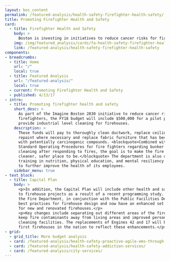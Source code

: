 ```yaml
---
layout: bos_content
permalink: /featured-analysis/health-safety-firefighter-health-safety/
title: Promoting Firefighter Health and Safety
card:
  - title: Firefighter Health and Safety
    body: >
      Boston is investing in initiatives to reduce cancer risks for firefighters.
    img: /img/featured_analysis/cards/fa-health-safety-firefighter-health-safety.jpg
    link: /featured-analysis/health-safety-firefighter-health-safety
components:
- breadcrumbs:
  - title: Home
    url: "/"
    local: true
  - title: Featured Analysis
    url: "/featured-analysis/"
    local: true
  - current: Promoting Firefighter Health and Safety
  - published: 4/13/17
- intro:
  - title: Promoting firefighter health and safety
    short_desc: >
      As part of the Imagine Boston 2030 initiative to reduce cancer risks for 
      firefighters, the FY18 budget will include $500,000 for a pilot program to 
      provide industrial level cleaning for firehouses. 
    description: >
      These funds will pay to thoroughly clean ductwork, replace ceilings and/or 
      repaint where necessary and replace fabric furniture that has become contaminated 
      with potentially carcinogenic compounds. <blockquote>Combined with improvements to the 
      Standard Operating Procedures for fire fighters regarding bunker gear and personal 
      cleaning after responding to fires, the goal is to make the fire house a 
      cleaner, safer place to be.</blockquote> The department is also offering comprehensive 
      training in nutrition, physical education, and mental resiliency in order 
      to further improve the health of its employees.
    sidebar_menu: true
- text_block:
  - title: Capital Plan
    body: >
      <p>In addition, the Capital Plan will include other health and safety improvements 
      to firehouse projects as a result of a recent programming study. In FY16 and FY17 
      the Fire Department, in conjunction with the Public Facilities Department, studied 
      best practices for firehouse design and now have an enhanced set of building programs 
      for new and renovated firehouses.</p>
      <p>Key changes include separating out different areas of the firehouse to 
      keep fire contaminants away from living areas and improved personal and gear 
      cleaning facilities. The replacements of Engines 42 and 17 will be among of the 
      first firehouses in the nation to reflect these enhancements.</p>
- grid: 
  - grid_title: More budget analysis
  - card: /featured-analysis/health-safety-proactive-agile-ems-through-data/
  - card: /featured-analysis/health-safety-addiction-services/
  - card: /featured-analysis/city-services/
---
```

